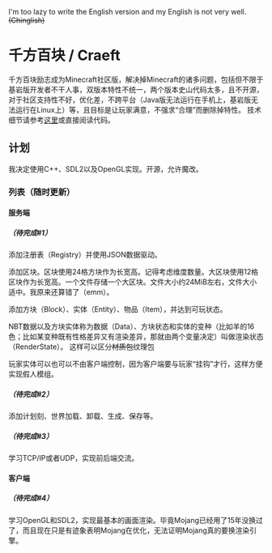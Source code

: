 I'm too lazy to write the English version and my English is not very well. ~~(Chinglish)~~

# 千方百块 / Craeft

千方百块励志成为Minecraft社区版，解决掉Minecraft的诸多问题，包括但不限于基岩版开发者不干人事，双版本特性不统一，两个版本史山代码太多，且不开源，对于社区支持性不好，优化差，不跨平台（Java版无法运行在手机上，基岩版无法运行在Linux上）等，且目标是让玩家满意，不强求“合理”而删除掉特性。
技术细节请参考[这里](DETAIL.md)或直接阅读代码。

## 计划

我决定使用C++、SDL2以及OpenGL实现。开源，允许魔改。

### 列表（随时更新）

#### 服务端

##### （待完成#1）

添加注册表（Registry）并使用JSON数据驱动。

添加区块。区块使用24格方块作为长宽高。记得考虑维度数量。大区块使用12格区块作为长宽高。一个文件存储一个大区块。文件大小约24MiB左右，文件大小适中。我原来还算错了（emm）。

添加方块（Block）、实体（Entity）、物品（Item），并达到可玩状态。

NBT数据以及方块实体称为数据（Data）、方块状态和实体的变种（比如羊的16色；比如某变种既有性格差异又有渲染差异，那就由两个变量决定）叫做渲染状态（RenderState）。
这样可以区分~~材质包~~纹理包

玩家实体可以也可以不由客户端控制，因为客户端要与玩家“挂钩”才行，这样方便实现假人模组。

##### （待完成#2）

添加计划刻、世界加载、卸载、生成、保存等。

##### （待完成#3）

学习TCP/IP或者UDP，实现前后端交流。

#### 客户端

##### （待完成#4）

学习OpenGL和SDL2，实现最基本的画面渲染。毕竟Mojang已经用了15年没换过了，而且现在只是有迹象表明Mojang在优化，无法证明Mojang真的要换渲染引擎。

